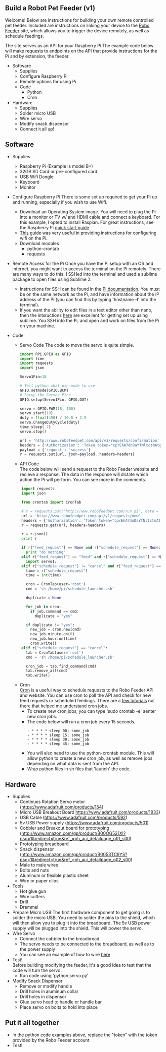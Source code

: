 ## Build a Robot Pet Feeder (v1)
Welcome! Below are instructions for building your own remote controlled pet feeder. Included are instructions on linking your device to the [Robo Feeder](www.robofeedpet.com) site, which allows you to trigger the device remotely, as well as schedule feedings. 

The site serves as an API for your Raspberry Pi.The example code below will make requests to endpoints on the API that provide instructions for the Pi and by extension, the feeder. 

- Software
    + Supplies
    + Configure Raspberry Pi
    + Remote options for using Pi
    + Code
        * Python
        * Cron
- Hardware
    + Supplies
    + Solder micro USB
    + Wire servo
    + Modify snack dispensor
    + Connect it all up!

## Software

- Supplies
    + Raspberry Pi (Example is model B+)
    + 32GB SD Card or pre-configured card 
    + USB Wifi Dongle 
    + Keyboard
    + Monitor 

- Configure Raspberry Pi
    There is some set up required to get your Pi up and running, especially if you wish to use Wifi.
    + Download an Operating System image. You will need to plug the Pi into a monitor or TV w/ and HDMI cable and connect a keyboard. For this example, I opted to install Raspian. For great instructions, see the Raspberry Pi [quick start guide](https://www.raspberrypi.org/help/quick-start-guide/)
    + [This](http://raspberrypihq.com/how-to-add-wifi-to-the-raspberry-pi/) guide was very useful in providing instructions for configuring wifi on the Pi. 
    + Download modules
        * python-crontab
        * requests
        
- Remote Access for the Pi
    Once you have the Pi setup with an OS and internet, you might want to access the terminal on the Pi remotely. There are many ways to do this. I SSHed into the terminal and used a sublime package to open files using Sublime 2. 
    + Instructions for SSH can be found in the [Pi documentation](https://www.raspberrypi.org/documentation/remote-access/ssh/unix.md). You must be on the same network as the Pi, and have information about the IP address of the Pi (you can find this by typing 'hostname -I' into the terminal).
    + If you want the ability to edit files in a text editor other than nano, then the intsructions [here](http://www.onenorth.com/blog/post/editing-files-on-raspberry-pi-with-local-sublime) are excellent for getting set up using sublime. You SSH into the Pi, and open and work on files from the Pi on your machine. 
- Code
    + Servo Code
        The code to move the servo is quite simple.   
        ```python
        import RPi.GPIO as GPIO
        import time
        import requests
        import json

        Servo1Pin=18

        # Tell python what pin mode to use
        GPIO.setmode(GPIO.BCM)
        # Setup the Servos Pins
        GPIO.setup(Servo1Pin, GPIO.OUT)

        servo = GPIO.PWM(18, 100)
        servo.start(10)
        duty = float(400) / 10.0 + 2.5
        servo.ChangeDutyCycle(duty)
        time.sleep(.7)
        servo.stop()

        url = 'http://www.robofeedpet.com/api/v1/requests/confirmation'
        headers = {'Authorization': 'Token token="cprEhA7dnDaYfNltctmAtgtt"'}
        payload = {'request': 'success'}
        r = requests.put(url, json=payload, headers=headers)
        ```
    + API Code  
    The code below will send a request to the Robo Feeder website and recieve a response. The data in the response will dictate which action the Pi will perform. You can see more in the comments. 
    ```python
        import requests
        import json

        from crontab import CronTab

        # r = requests.put('http://www.robofeedpet.com/run_pi', data = {"feed":"yes"})
        url = 'http://www.robofeedpet.com/api/v1/requests/new'
        headers = {'Authorization': 'Token token="cprEhA7dnDaYfNltctmAtgtt"'}
        r = requests.get(url, headers=headers)

        r = r.json()
        print r

        if r["feed_request"] == None and r["schedule_request"] == None:
          print "do nothing"
        elif r["feed_request"] == "feed" and r["schedule_request"] == None:
          import servo1;
        elif r["schedule_request"] != "cancel" and r["feed_request"] == None:
          time = r["schedule_request"]
          time = int(time)

          cron = CronTab(user='root')
          cmd = 'sh /home/pi/schedule_launcher.sh'

          duplicate = None

          for job in cron:
            if job.command == cmd:
              duplicate = "yes"

          if duplicate != "yes":
            new_job = cron.new(cmd)
            new_job.minute.on(0)
            new_job.hour.on(time)
            cron.write()
        elif r["schedule_request"] == "cancel":
          tab = CronTab(user='root')
          cmd = 'sh /home/pi/schedule_launcher.sh'

          cron_job = tab.find_command(cmd)
          tab.remove_all(cmd)
          tab.write()
    ```
    + Cron  
        [Cron](https://www.raspberrypi.org/documentation/linux/usage/cron.md) is a useful way to schedule requests to the Robo Feeder API and website. You can use cron to poll the API and check for new feed requests or scheduled feedings. There are a [few tutorials](http://www.devils-heaven.com/raspberry-pi-cron-jobs/) out there that helped me understand cron jobs. 
        * To create new cron jobs, you can type 'sudo crontab -e' aenter new cron jobs.
        * The code below will run a cron job every 15 seconds. 
            ```shell
            - * * * * sleep 00; some_job
            - * * * * sleep 15; some_job
            - * * * * sleep 30; some_job
            - * * * * sleep 45; some_job 
            ```
        * You will also need to use the python-crontab module. This will allow python to create a new cron job, as well as remove jobs depending on what data is sent from the API.
        * Wrap python files in sh files that 'launch' the code. 
        


## Hardware
- Supplies
    + Continuos Rotation Servo motor (https://www.adafruit.com/products/154)
    + Micro USB Breakout Board https://www.adafruit.com/products/1833)
    + USB Cable (https://www.adafruit.com/products/592)
    + 5v USB Power supply (https://www.adafruit.com/products/501)
    + Cobbler and Breakout board for prototyping (http://www.amazon.com/gp/product/B00OG531XI?psc=1&redirect=true&ref_=oh_aui_detailpage_o01_s00)
    + Prototyping breadboard
    + Snack dispensor (http://www.amazon.com/gp/product/B0053TC9YS?psc=1&redirect=true&ref_=oh_aui_detailpage_o02_s00)
    + Male to male wires
    + Bolts and nuts
    + Aluminum or flexible plastic sheet
    + Wire or paper clips
- Tools
    + Hot glue gun
    + Wire cutters
    + Drill
    + Dremmel
- Prepare Micro USB
    The first hardware component to get going is to solder the micro USB. You need to solder the pins to the shield, which will then allow you to plug it into the breadboard. The 5v USB power supply will be plugged into the shield. This will power the servo. 
- Wire Servo
    + Connect the cobbler to the breadbread
    + The servo needs to be connected to the breadboard, as well as to the power supply
    + You can see an example of how to wire [here](https://learn.adafruit.com/adafruits-raspberry-pi-lesson-8-using-a-servo-motor/hardware)
- Test!  
    Before building modifying the feeder, it's a good idea to test that the code will turn the servo. 
    + Run code using 'python servo.py'
- Modify Snack Dispensor
    + Remove or modify handle
    + Drill holes in aluminum collar
    + Drill holes in dispensor
    + Glue servo head to handle or handle bar
    + Place servo on bolts to hold into place

## Put it all together
- In the python code examples above, replace the "token" with the token provided by the Robo Feeder account
- Test!

    


